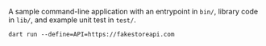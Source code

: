 A sample command-line application with an entrypoint in `bin/`, library code
in `lib/`, and example unit test in `test/`.

```
dart run --define=API=https://fakestoreapi.com
```